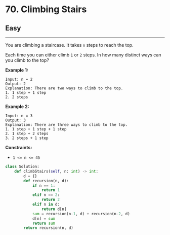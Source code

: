 # 70. Climbing Stairs

## Easy

***

You are climbing a staircase. It takes `n` steps to reach the top.

Each time you can either climb `1` or `2` steps. In how many distinct ways can you climb to the top?

&#x20;

**Example 1:**

```
Input: n = 2
Output: 2
Explanation: There are two ways to climb to the top.
1. 1 step + 1 step
2. 2 steps
```

**Example 2:**

```
Input: n = 3
Output: 3
Explanation: There are three ways to climb to the top.
1. 1 step + 1 step + 1 step
2. 1 step + 2 steps
3. 2 steps + 1 step
```

&#x20;

**Constraints:**

* `1 <= n <= 45`

```python
class Solution:
    def climbStairs(self, n: int) -> int:
        d = {}
        def recursion(n, d):
            if n == 1:
                return 1
            elif n == 2:
                return 2
            elif n in d:
                return d[n]
            sum = recursion(n-1, d) + recursion(n-2, d)
            d[n] = sum
            return sum
        return recursion(n, d)
```
